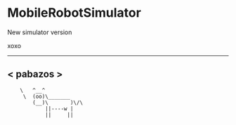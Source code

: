 # MobileRobotSimulator
New simulator version

xoxo 
 _________
< pabazos >
 ---------
        \   ^__^
         \  (oo)\_______
            (__)\       )\/\
                ||----w |
                ||     ||
